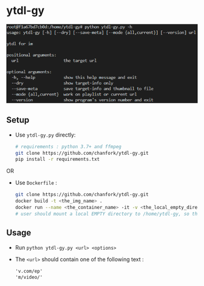 # ytdl-gy

![](https://github.com/chanfork/ytdl-gy/blob/2445104d501ab32fcc81397716c2ed5666893d40/demo1.png?raw=true)



## Setup

- Use `ytdl-gy.py` directly: 

  ```bash
  # requirements : python 3.7+ and ffmpeg
  git clone https://github.com/chanfork/ytdl-gy.git
  pip install -r requirements.txt
  ```

OR

- Use `Dockerfile`  :

  ```bash
  git clone https://github.com/chanfork/ytdl-gy.git
  docker build -t <the_img_name> .
  docker run --name <the_container_name> -it -v <the_local_empty_dire>:/home/ytdl-gy <the_img_name>
  # user should mount a local EMPTY directory to /home/ytdl-gy, so the source code will be installed(clone) into it.
  ```


## Usage

- Run  `python ytdl-gy.py <url> <options>` 

- The `<url>` should  contain one of the following text : 

  ```
  'v.com/ep'
  'm/video/'
  ```
  
  

